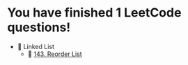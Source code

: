 # You have finished 1 LeetCode questions!

- 📁 Linked List
  - 📄 [143. Reorder List](https://github.com/ChenyeWang/LeetCode/blob/main/Linked%20List/143.%20Reorder%20List.ipynb)

